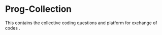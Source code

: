 # Prog-Collection
This contains the collective coding questions and platform for exchange of codes .
